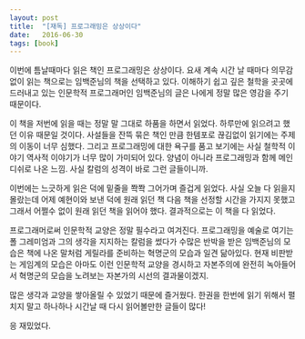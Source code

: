 ```yaml
---
layout: post
title:  "[재독] 프로그래밍은 상상이다"
date:   2016-06-30
tags: [book]
---
```


이번에 틈날때마다 읽은 책인 프로그래밍은 상상이다.  요새 계속 시간 날 때마다 의무감없이 읽는 책으로는 임백준님의 책을 선택하고 있다. 이해하기 쉽고 깊은 철학을 곳곳에 드러내고 있는 인문학적 프로그래머인 임백준님의 글은 나에게 정말 많은 영감을 주기 때문이다. 

  이 책을 저번에 읽을 때는 정말 말 그대로 하품을 하면서 읽었다. 하루만에 읽으려고 했던 이유 때문일 것이다. 사설들을 잔뜩 묶은 책인 만큼 한템포로 끊김없이 읽기에는 주제의 이동이 너무 심했다. 그리고 프로그래밍에 대한 욕구를 품고 보기에는 사실 철학적 이야기 역사적 이야기가 너무 많이 가미되어 있다. 양념이 아니라 프로그래밍과 함께 메인 디쉬로 나온 느낌. 사실 칼럼의 성격이 바로 그런 글들이니까. 

  이번에는 느긋하게 읽은 덕에 밑줄을 쫙쫙 그어가며 즐겁게 읽었다. 사실 오늘 다 읽을지 몰랐는데 어제 예현이와 보낸 덕에 원래 읽던 책 다음 책을 선정할 시간을 가지지 못했고 그래서 어쩔수 없이 원래 읽던 책을 읽어야 했다. 결과적으로는 이 책을 다 읽었다. 

  프로그래머로써 인문학적 교양은 정말 필수라고 여겨진다. 프로그래밍을 예술로 여기는 폴 그레미엄과 그의 생각을 지지하는 칼럼을 썼다가 수많은 반박을 받은 임백준님의 모습은 책에 나온 말처럼 게릴라를 준비하는 혁명군의 모습과 일견 닮아있다. 현재 비판받는 게임계의 모습은 아마도 이런 인문학적 교양을 경시하고 자본주의에 완전히 녹아들어서 혁명군의 모습을 노려보는 자본가의 시선의 결과물이겠지. 

  많은 생각과 교양을 쌓아올릴 수 있었기 때문에 즐거웠다. 한권을 한번에 읽기 위해서 펼치지 말고 하나하나 시간날 때 다시 읽어볼만한 글들이 많다! 

  응 재밌었다.